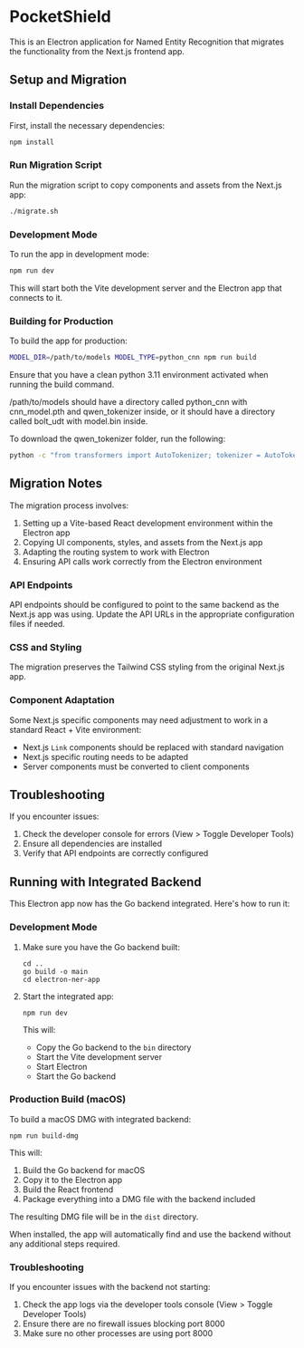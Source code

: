 # PocketShield

This is an Electron application for Named Entity Recognition that migrates the functionality from the Next.js frontend app.

## Setup and Migration

### Install Dependencies

First, install the necessary dependencies:

```bash
npm install
```

### Run Migration Script

Run the migration script to copy components and assets from the Next.js app:

```bash
./migrate.sh
```

### Development Mode

To run the app in development mode:

```bash
npm run dev
```

This will start both the Vite development server and the Electron app that connects to it.

### Building for Production

To build the app for production:

```bash
MODEL_DIR=/path/to/models MODEL_TYPE=python_cnn npm run build
```

Ensure that you have a clean python 3.11 environment activated when running the build command. 

/path/to/models should have a directory called python_cnn with cnn_model.pth and qwen_tokenizer inside, or it should have a directory called bolt_udt with model.bin inside.

To download the qwen_tokenizer folder, run the following:
```bash
python -c "from transformers import AutoTokenizer; tokenizer = AutoTokenizer.from_pretrained('Qwen/Qwen2.5-0.5B'); tokenizer.save_pretrained('qwen_tokenizer')"
```

## Migration Notes

The migration process involves:

1. Setting up a Vite-based React development environment within the Electron app
2. Copying UI components, styles, and assets from the Next.js app
3. Adapting the routing system to work with Electron
4. Ensuring API calls work correctly from the Electron environment

### API Endpoints

API endpoints should be configured to point to the same backend as the Next.js app was using. Update the API URLs in the appropriate configuration files if needed.

### CSS and Styling

The migration preserves the Tailwind CSS styling from the original Next.js app.

### Component Adaptation

Some Next.js specific components may need adjustment to work in a standard React + Vite environment:

- Next.js `Link` components should be replaced with standard navigation
- Next.js specific routing needs to be adapted
- Server components must be converted to client components

## Troubleshooting

If you encounter issues:

1. Check the developer console for errors (View > Toggle Developer Tools)
2. Ensure all dependencies are installed
3. Verify that API endpoints are correctly configured 

## Running with Integrated Backend

This Electron app now has the Go backend integrated. Here's how to run it:

### Development Mode

1. Make sure you have the Go backend built:
   ```
   cd ..
   go build -o main
   cd electron-ner-app
   ```

2. Start the integrated app:
   ```
   npm run dev
   ```
   This will:
   - Copy the Go backend to the `bin` directory
   - Start the Vite development server
   - Start Electron
   - Start the Go backend

### Production Build (macOS)

To build a macOS DMG with integrated backend:

```
npm run build-dmg
```

This will:
1. Build the Go backend for macOS
2. Copy it to the Electron app
3. Build the React frontend
4. Package everything into a DMG file with the backend included

The resulting DMG file will be in the `dist` directory. 

When installed, the app will automatically find and use the backend without any additional steps required.

### Troubleshooting

If you encounter issues with the backend not starting:

1. Check the app logs via the developer tools console (View > Toggle Developer Tools)
2. Ensure there are no firewall issues blocking port 8000
3. Make sure no other processes are using port 8000 